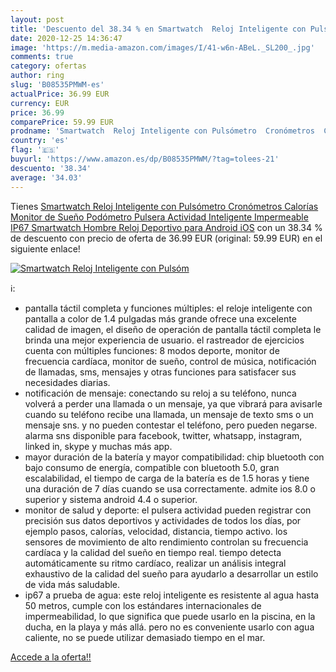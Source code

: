 ```yaml
---
layout: post
title: 'Descuento del 38.34 % en Smartwatch  Reloj Inteligente con Pulsóm'
date: 2020-12-25 14:36:47
image: 'https://m.media-amazon.com/images/I/41-w6n-ABeL._SL200_.jpg'
comments: true
category: ofertas
author: ring
slug: 'B08535PMWM-es'
actualPrice: 36.99 EUR
currency: EUR
price: 36.99
comparePrice: 59.99 EUR
prodname: 'Smartwatch  Reloj Inteligente con Pulsómetro  Cronómetros  Calorías  Monitor de Sueño  Podómetro Pulsera Actividad Inteligente Impermeable IP67 Smartwatch Hombre Reloj Deportivo para Android iOS'
country: 'es'
flag: '🇪🇸'
buyurl: 'https://www.amazon.es/dp/B08535PMWM/?tag=tolees-21'
descuento: '38.34'
average: '34.03'
---
```


Tienes [Smartwatch  Reloj Inteligente con Pulsómetro  Cronómetros  Calorías  Monitor de Sueño  Podómetro Pulsera Actividad Inteligente Impermeable IP67 Smartwatch Hombre Reloj Deportivo para Android iOS](https://www.amazon.es/dp/B08535PMWM/?tag=tolees-21) con un 38.34 % de descuento con precio de oferta de 36.99 EUR (original: 59.99 EUR) en el siguiente enlace!

[![Smartwatch  Reloj Inteligente con Pulsóm](https://m.media-amazon.com/images/I/41-w6n-ABeL._SL200_.jpg)](https://www.amazon.es/dp/B08535PMWM/?tag=tolees-21)

ℹ️:

- pantalla táctil completa y funciones múltiples: el reloje inteligente con pantalla a color de 1.4 pulgadas más grande ofrece una excelente calidad de imagen, el diseño de operación de pantalla táctil completa le brinda una mejor experiencia de usuario. el rastreador de ejercicios cuenta con múltiples funciones: 8 modos deporte, monitor de frecuencia cardíaca, monitor de sueño, control de música, notificación de llamadas, sms, mensajes y otras funciones para satisfacer sus necesidades diarias.
- notificación de mensaje: conectando su reloj a su teléfono, nunca volverá a perder una llamada o un mensaje, ya que vibrará para avisarle cuando su teléfono recibe una llamada, un mensaje de texto sms o un mensaje sns. y no pueden contestar el teléfono, pero pueden negarse. alarma sns disponible para facebook, twitter, whatsapp, instagram, linked in, skype y muchas más app.
- mayor duración de la batería y mayor compatibilidad: chip bluetooth con bajo consumo de energía, compatible con bluetooth 5.0, gran escalabilidad, el tiempo de carga de la batería es de 1.5 horas y tiene una duración de 7 días cuando se usa correctamente. admite ios 8.0 o superior y sistema android 4.4 o superior.
- monitor de salud y deporte: el pulsera actividad pueden registrar con precisión sus datos deportivos y actividades de todos los días, por ejemplo pasos, calorías, velocidad, distancia, tiempo activo. los sensores de movimiento de alto rendimiento controlan su frecuencia cardíaca y la calidad del sueño en tiempo real. tiempo detecta automáticamente su ritmo cardíaco, realizar un análisis integral exhaustivo de la calidad del sueño para ayudarlo a desarrollar un estilo de vida más saludable.
- ip67 a prueba de agua: este reloj inteligente es resistente al agua hasta 50 metros, cumple con los estándares internacionales de impermeabilidad, lo que significa que puede usarlo en la piscina, en la ducha, en la playa y más allá. pero no es conveniente usarlo con agua caliente, no se puede utilizar demasiado tiempo en el mar.

[Accede a la oferta!!](https://www.amazon.es/dp/B08535PMWM/?tag=tolees-21)
